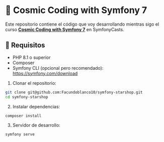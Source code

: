# 🌌 Cosmic Coding with Symfony 7

Este repositorio contiene el código que voy desarrollando mientras sigo el curso **[Cosmic Coding with Symfony 7](https://symfonycasts.com/screencast/symfony)** en SymfonyCasts.

## 🚀 Requisitos

- PHP 8.1 o superior
- Composer
- Symfony CLI (opcional pero recomendado): https://symfony.com/download

1. Clonar el repositorio:

```bash
git clone git@github.com:Facundoblanco10/symfony-starshop.git
cd symfony-starshop
```

2. Instalar dependencias:

```bash
composer install
```

3. Servidor de desarrollo:

```bash
symfony serve
```